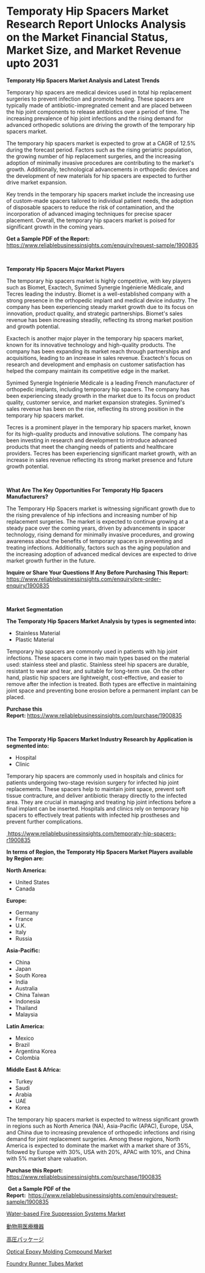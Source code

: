 <p><h1>Temporaty Hip Spacers Market Research Report Unlocks Analysis on the Market Financial Status, Market Size, and Market Revenue upto 2031</h1></p><p><strong>Temporaty Hip Spacers Market Analysis and Latest Trends</strong></p>
<p><p>Temporary hip spacers are medical devices used in total hip replacement surgeries to prevent infection and promote healing. These spacers are typically made of antibiotic-impregnated cement and are placed between the hip joint components to release antibiotics over a period of time. The increasing prevalence of hip joint infections and the rising demand for advanced orthopedic solutions are driving the growth of the temporary hip spacers market.</p><p>The temporary hip spacers market is expected to grow at a CAGR of 12.5% during the forecast period. Factors such as the rising geriatric population, the growing number of hip replacement surgeries, and the increasing adoption of minimally invasive procedures are contributing to the market's growth. Additionally, technological advancements in orthopedic devices and the development of new materials for hip spacers are expected to further drive market expansion.</p><p>Key trends in the temporary hip spacers market include the increasing use of custom-made spacers tailored to individual patient needs, the adoption of disposable spacers to reduce the risk of contamination, and the incorporation of advanced imaging techniques for precise spacer placement. Overall, the temporary hip spacers market is poised for significant growth in the coming years.</p></p>
<p><strong>Get a Sample PDF of the Report:&nbsp;</strong> <a href="https://www.reliablebusinessinsights.com/enquiry/request-sample/1900835">https://www.reliablebusinessinsights.com/enquiry/request-sample/1900835</a></p>
<p>&nbsp;</p>
<p><strong>Temporaty Hip Spacers Major Market Players</strong></p>
<p><p>The temporary hip spacers market is highly competitive, with key players such as Biomet, Exactech, Synimed Synergie Ingénierie Médicale, and Tecres leading the industry. Biomet is a well-established company with a strong presence in the orthopedic implant and medical device industry. The company has been experiencing steady market growth due to its focus on innovation, product quality, and strategic partnerships. Biomet's sales revenue has been increasing steadily, reflecting its strong market position and growth potential.</p><p>Exactech is another major player in the temporary hip spacers market, known for its innovative technology and high-quality products. The company has been expanding its market reach through partnerships and acquisitions, leading to an increase in sales revenue. Exactech's focus on research and development and emphasis on customer satisfaction has helped the company maintain its competitive edge in the market.</p><p>Synimed Synergie Ingénierie Médicale is a leading French manufacturer of orthopedic implants, including temporary hip spacers. The company has been experiencing steady growth in the market due to its focus on product quality, customer service, and market expansion strategies. Synimed's sales revenue has been on the rise, reflecting its strong position in the temporary hip spacers market.</p><p>Tecres is a prominent player in the temporary hip spacers market, known for its high-quality products and innovative solutions. The company has been investing in research and development to introduce advanced products that meet the changing needs of patients and healthcare providers. Tecres has been experiencing significant market growth, with an increase in sales revenue reflecting its strong market presence and future growth potential.</p></p>
<p>&nbsp;</p>
<p><strong>What Are The Key Opportunities For Temporaty Hip Spacers Manufacturers?</strong></p>
<p><p>The Temporary Hip Spacers market is witnessing significant growth due to the rising prevalence of hip infections and increasing number of hip replacement surgeries. The market is expected to continue growing at a steady pace over the coming years, driven by advancements in spacer technology, rising demand for minimally invasive procedures, and growing awareness about the benefits of temporary spacers in preventing and treating infections. Additionally, factors such as the aging population and the increasing adoption of advanced medical devices are expected to drive market growth further in the future.</p></p>
<p><strong>Inquire or Share Your Questions If Any Before Purchasing This Report:</strong> <a href="https://www.reliablebusinessinsights.com/enquiry/pre-order-enquiry/1900835">https://www.reliablebusinessinsights.com/enquiry/pre-order-enquiry/1900835</a></p>
<p>&nbsp;</p>
<p><strong>Market Segmentation</strong></p>
<p><strong>The Temporaty Hip Spacers Market Analysis by types is segmented into:</strong></p>
<p><ul><li>Stainless Material</li><li>Plastic Material</li></ul></p>
<p><p>Temporary hip spacers are commonly used in patients with hip joint infections. These spacers come in two main types based on the material used: stainless steel and plastic. Stainless steel hip spacers are durable, resistant to wear and tear, and suitable for long-term use. On the other hand, plastic hip spacers are lightweight, cost-effective, and easier to remove after the infection is treated. Both types are effective in maintaining joint space and preventing bone erosion before a permanent implant can be placed.</p></p>
<p><strong>Purchase this Report:&nbsp;</strong><a href="https://www.reliablebusinessinsights.com/purchase/1900835">https://www.reliablebusinessinsights.com/purchase/1900835</a></p>
<p>&nbsp;</p>
<p><strong>The Temporaty Hip Spacers Market Industry Research by Application is segmented into:</strong></p>
<p><ul><li>Hospital</li><li>Clinic</li></ul></p>
<p><p>Temporary hip spacers are commonly used in hospitals and clinics for patients undergoing two-stage revision surgery for infected hip joint replacements. These spacers help to maintain joint space, prevent soft tissue contracture, and deliver antibiotic therapy directly to the infected area. They are crucial in managing and treating hip joint infections before a final implant can be inserted. Hospitals and clinics rely on temporary hip spacers to effectively treat patients with infected hip prostheses and prevent further complications.</p></p>
<p><a href="https://www.reliablebusinessinsights.com/temporaty-hip-spacers-r1900835">&nbsp;https://www.reliablebusinessinsights.com/temporaty-hip-spacers-r1900835</a></p>
<p><strong>In terms of Region, the Temporaty Hip Spacers Market Players available by Region are:</strong></p>
<p>
    <p> <strong> North America: </strong>
        <ul>
            <li>United States</li>
            <li>Canada</li>
        </ul>
        </p> 
    <p> <strong> Europe: </strong>
        <ul>
            <li>Germany</li>
            <li>France</li>
            <li>U.K.</li>
            <li>Italy</li>
            <li>Russia</li>
        </ul>
        </p> 
    <p> <strong> Asia-Pacific: </strong>
        <ul>
            <li>China</li>
            <li>Japan</li>
            <li>South Korea</li>
            <li>India</li>
            <li>Australia</li>
            <li>China Taiwan</li>
            <li>Indonesia</li>
            <li>Thailand</li>
            <li>Malaysia</li>
        </ul>
        </p> 
    <p> <strong> Latin America: </strong>
        <ul>
            <li>Mexico</li>
            <li>Brazil</li>
            <li>Argentina Korea</li>
            <li>Colombia</li>
        </ul>
        </p> 
    <p> <strong> Middle East & Africa: </strong>
        <ul>
            <li>Turkey</li>
            <li>Saudi</li>
            <li>Arabia</li>
            <li>UAE</li>
            <li>Korea</li>
        </ul>
    </p>
    </p>
<p><p>The temporary hip spacers market is expected to witness significant growth in regions such as North America (NA), Asia-Pacific (APAC), Europe, USA, and China due to increasing prevalence of orthopedic infections and rising demand for joint replacement surgeries. Among these regions, North America is expected to dominate the market with a market share of 35%, followed by Europe with 30%, USA with 20%, APAC with 10%, and China with 5% market share valuation.</p></p>
<p><strong>Purchase this Report: </strong><a href="https://www.reliablebusinessinsights.com/purchase/1900835">https://www.reliablebusinessinsights.com/purchase/1900835</a></p>
<p>&nbsp;<strong>Get a Sample PDF of the Report:&nbsp;&nbsp;</strong><a href="https://www.reliablebusinessinsights.com/enquiry/request-sample/1900835">https://www.reliablebusinessinsights.com/enquiry/request-sample/1900835</a></p>
<p><strong></strong></p>
<p><p><a href="https://github.com/sardarp081/Market-Research-Report-List-1/blob/main/water-based-fire-suppression-systems-market.md">Water-based Fire Suppression Systems Market</a></p><p><a href="https://github.com/JanickJohns/Market-Research-Report-List-1/blob/main/2255190170153.md">動物用医療機器</a></p><p><a href="https://github.com/DwightHuels1/Market-Research-Report-List-1/blob/main/7567082170152.md">高圧パッケージ</a></p><p><a href="https://www.linkedin.com/pulse/optical-epoxy-molding-compound-market-research-report-includes-liv7e">Optical Epoxy Molding Compound Market</a></p><p><a href="https://github.com/waylose1223/Market-Research-Report-List-1/blob/main/foundry-runner-tubes-market.md">Foundry Runner Tubes Market</a></p></p>